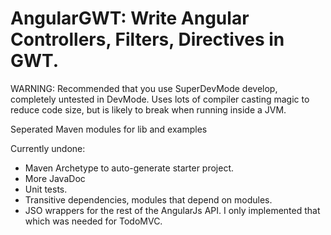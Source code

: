 # AngularGWT: Write Angular Controllers, Filters, Directives in GWT.

WARNING: Recommended that you use SuperDevMode develop, completely untested in DevMode. Uses lots of compiler casting 
magic to reduce code size, but is likely to break when running inside a JVM.

Seperated Maven modules for lib and examples

Currently undone: 
* Maven Archetype to auto-generate starter project.
* More JavaDoc
* Unit tests.
* Transitive dependencies, modules that depend on modules.
* JSO wrappers for the rest of the AngularJs API. I only implemented that which was needed for TodoMVC.